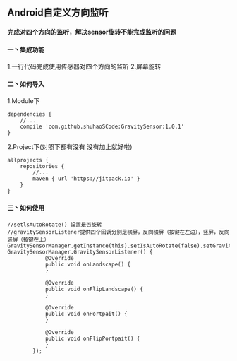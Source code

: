 ## Android自定义方向监听
#### 完成对四个方向的监听，解决sensor旋转不能完成监听的问题
#### 一丶集成功能
1.一行代码完成使用传感器对四个方向的监听
2.屏幕旋转
#### 二丶如何导入
1.Module下
```
dependencies {
    //...
    compile 'com.github.shuhaoSCode:GravitySensor:1.0.1'
}
```
2.Project下(对照下都有没有 没有加上就好啦)
```
allprojects {
    repositories {
        //...
        maven { url 'https://jitpack.io' }
    }
}
```
#### 三丶如何使用
```
//setlsAutoRotate() 设置是否旋转
//gravitySensorListener提供四个回调分别是横屏，反向横屏（按键在左边），竖屏，反向竖屏（按键在上）
GravitySensorManager.getInstance(this).setIsAutoRotate(false).setGravitySensorListener(new GravitySensorManager.GravitySensorListener() {
            @Override
            public void onLandscape() {
            }

            @Override
            public void onFlipLandscape() {
            }

            @Override
            public void onPortpait() {
            }

            @Override
            public void onFlipPortpait() {
            }
        });
```
